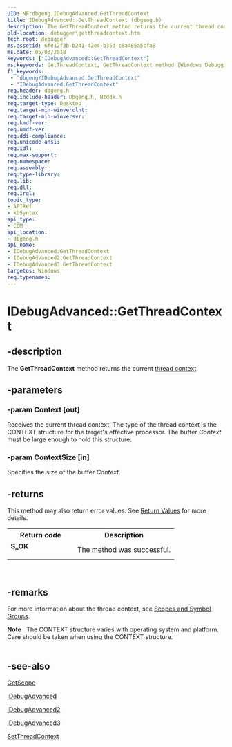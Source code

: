 ```yaml
---
UID: NF:dbgeng.IDebugAdvanced.GetThreadContext
title: IDebugAdvanced::GetThreadContext (dbgeng.h)
description: The GetThreadContext method returns the current thread context.
old-location: debugger\getthreadcontext.htm
tech.root: debugger
ms.assetid: 6fe12f3b-b241-42e4-b35d-c8a485a5cfa8
ms.date: 05/03/2018
keywords: ["IDebugAdvanced::GetThreadContext"]
ms.keywords: GetThreadContext, GetThreadContext method [Windows Debugging], GetThreadContext method [Windows Debugging],IDebugAdvanced interface, GetThreadContext method [Windows Debugging],IDebugAdvanced2 interface, GetThreadContext method [Windows Debugging],IDebugAdvanced3 interface, IDebugAdvanced interface [Windows Debugging],GetThreadContext method, IDebugAdvanced.GetThreadContext, IDebugAdvanced2 interface [Windows Debugging],GetThreadContext method, IDebugAdvanced2::GetThreadContext, IDebugAdvanced3 interface [Windows Debugging],GetThreadContext method, IDebugAdvanced3::GetThreadContext, IDebugAdvanced::GetThreadContext, IDebugAdvanced_1a044a89-612f-4a3c-b3cd-0a715ae6af92.xml, dbgeng/IDebugAdvanced2::GetThreadContext, dbgeng/IDebugAdvanced3::GetThreadContext, dbgeng/IDebugAdvanced::GetThreadContext, debugger.getthreadcontext
f1_keywords:
 - "dbgeng/IDebugAdvanced.GetThreadContext"
 - "IDebugAdvanced.GetThreadContext"
req.header: dbgeng.h
req.include-header: Dbgeng.h, Ntddk.h
req.target-type: Desktop
req.target-min-winverclnt: 
req.target-min-winversvr: 
req.kmdf-ver: 
req.umdf-ver: 
req.ddi-compliance: 
req.unicode-ansi: 
req.idl: 
req.max-support: 
req.namespace: 
req.assembly: 
req.type-library: 
req.lib: 
req.dll: 
req.irql: 
topic_type:
- APIRef
- kbSyntax
api_type:
- COM
api_location:
- dbgeng.h
api_name:
- IDebugAdvanced.GetThreadContext
- IDebugAdvanced2.GetThreadContext
- IDebugAdvanced3.GetThreadContext
targetos: Windows
req.typenames: 
---
```


# IDebugAdvanced::GetThreadContext


## -description


The <b>GetThreadContext</b> method returns the current <a href="https://docs.microsoft.com/windows-hardware/drivers/debugger/scopes-and-symbol-groups">thread context</a>.


## -parameters




### -param Context [out]

Receives the current thread context. The type of the thread context is the CONTEXT structure for the target's effective processor.  The buffer <i>Context</i> must be large enough to hold this structure.


### -param ContextSize [in]

Specifies the size of the buffer <i>Context</i>.


## -returns



This method may also return error values.  See <a href="https://docs.microsoft.com/windows-hardware/drivers/debugger/hresult-values">Return Values</a> for more details.

<table>
<tr>
<th>Return code</th>
<th>Description</th>
</tr>
<tr>
<td width="40%">
<dl>
<dt><b>S_OK</b></dt>
</dl>
</td>
<td width="60%">
The method was successful.

</td>
</tr>
</table>
 




## -remarks



For more information about the thread context, see <a href="https://docs.microsoft.com/windows-hardware/drivers/debugger/scopes-and-symbol-groups">Scopes and Symbol Groups</a>.

<div class="alert"><b>Note</b>    The CONTEXT structure varies with operating system and platform.  Care should be taken when using the CONTEXT structure.</div>
<div> </div>



## -see-also




<a href="https://docs.microsoft.com/windows-hardware/drivers/ddi/dbgeng/nf-dbgeng-idebugsymbols3-getscope">GetScope</a>



<a href="https://docs.microsoft.com/windows-hardware/drivers/ddi/dbgeng/nn-dbgeng-idebugadvanced">IDebugAdvanced</a>



<a href="https://docs.microsoft.com/windows-hardware/drivers/ddi/dbgeng/nn-dbgeng-idebugadvanced2">IDebugAdvanced2</a>



<a href="https://docs.microsoft.com/windows-hardware/drivers/ddi/dbgeng/nn-dbgeng-idebugadvanced3">IDebugAdvanced3</a>



<a href="https://docs.microsoft.com/windows-hardware/drivers/ddi/dbgeng/nf-dbgeng-idebugadvanced3-setthreadcontext">SetThreadContext</a>
 

 


